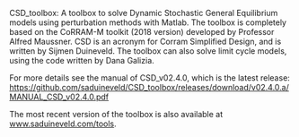 CSD_toolbox: A toolbox to solve Dynamic Stochastic General Equilibrium models using perturbation methods with Matlab. The toolbox is completely based on the CoRRAM-M toolkit (2018 version) developed by Professor Alfred Maussner. CSD is an acronym for Corram Simplified Design, and is written by Sijmen Duineveld. The toolbox can also solve limit cycle models, using the code written by Dana Galizia.

For more details see the manual of CSD_v02.4.0, which is the latest release: https://github.com/saduineveld/CSD_toolbox/releases/download/v02.4.0.a/MANUAL_CSD_v02.4.0.pdf

The most recent version of the toolbox is also available at www.saduineveld.com/tools.
